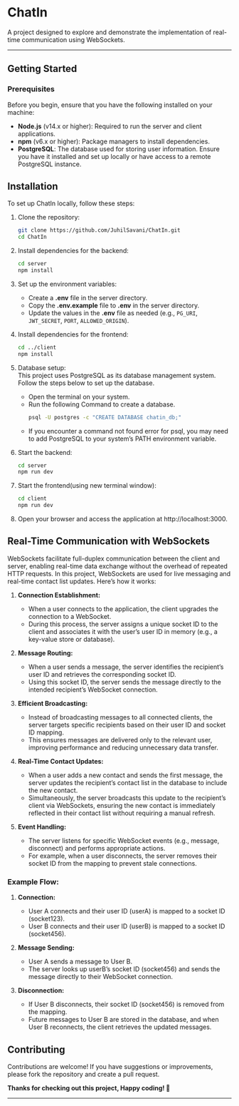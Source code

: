 # ChatIn

A project designed to explore and demonstrate the implementation of real-time communication using WebSockets.

---

## Getting Started

### Prerequisites
Before you begin, ensure that you have the following installed on your machine:
- **Node.js** (v14.x or higher): Required to run the server and client applications.
- **npm** (v6.x or higher): Package managers to install dependencies.
- **PostgreSQL**: The database used for storing user information. Ensure you have it installed and set up locally or have access to a remote PostgreSQL instance.

## Installation

To set up ChatIn locally, follow these steps:

1. Clone the repository:
    ```bash
    git clone https://github.com/JuhilSavani/ChatIn.git
    cd ChatIn
    ```

2. Install dependencies for the backend:
    ```bash
    cd server
    npm install 
    ```

3. Set up the environment variables:
    - Create a **.env** file in the server directory.
    - Copy the **.env.example** file to **.env** in the server directory.
    - Update the values in the **.env** file as needed (e.g., `PG_URI`, `JWT_SECRET`, `PORT`, `ALLOWED_ORIGIN`).

4. Install dependencies for the frontend:
    ```bash
    cd ../client
    npm install 
    ```

5. Database setup:<br/>
This project uses PostgreSQL as its database management system. Follow the steps below to set up the database.
    - Open the terminal on your system.
    - Run the following Command to create a database.
      ```bash
      psql -U postgres -c "CREATE DATABASE chatin_db;"
      ```
    - If you encounter a command not found error for psql, you may need to add PostgreSQL to your system’s PATH environment variable.

6. Start the backend:
    ```bash
    cd server
    npm run dev
    ```

7. Start the frontend(using new terminal window):
    ```bash
    cd client
    npm run dev
    ```

8. Open your browser and access the application at http://localhost:3000.

## Real-Time Communication with WebSockets
WebSockets facilitate full-duplex communication between the client and server, enabling real-time data exchange without the overhead of repeated HTTP requests. In this project, WebSockets are used for live messaging and real-time contact list updates. Here’s how it works:

1. **Connection Establishment:**
    - When a user connects to the application, the client upgrades the connection to a WebSocket.
    - During this process, the server assigns a unique socket ID to the client and associates it with the user’s user ID in memory (e.g., a key-value store or database).

2. **Message Routing:**
    - When a user sends a message, the server identifies the recipient’s user ID and retrieves the corresponding socket ID.
    - Using this socket ID, the server sends the message directly to the intended recipient’s WebSocket connection.

3. **Efficient Broadcasting:**
    - Instead of broadcasting messages to all connected clients, the server targets specific recipients based on their user ID and socket ID mapping.
    - This ensures messages are delivered only to the relevant user, improving performance and reducing unnecessary data transfer.

4. **Real-Time Contact Updates:**
    - When a user adds a new contact and sends the first message, the server updates the recipient’s contact list in the database to include the new contact.
    - Simultaneously, the server broadcasts this update to the recipient’s client via WebSockets, ensuring the new contact is immediately reflected in their contact list without requiring a manual refresh.

5. **Event Handling:**
    - The server listens for specific WebSocket events (e.g., message, disconnect) and performs appropriate actions.
    - For example, when a user disconnects, the server removes their socket ID from the mapping to prevent stale connections.

### Example Flow:

1. **Connection:**
    - User A connects and their user ID (userA) is mapped to a socket ID (socket123).
    - User B connects and their user ID (userB) is mapped to a socket ID (socket456).

2. **Message Sending:**
    - User A sends a message to User B.
    - The server looks up userB’s socket ID (socket456) and sends the message directly to their WebSocket connection.

3. **Disconnection:**
    - If User B disconnects, their socket ID (socket456) is removed from the mapping.
    - Future messages to User B are stored in the database, and when User B reconnects, the client retrieves the updated messages.

## Contributing
Contributions are welcome! If you have suggestions or improvements, please fork the repository and create a pull request.

**Thanks for checking out this project, Happy coding! :rocket:**

---